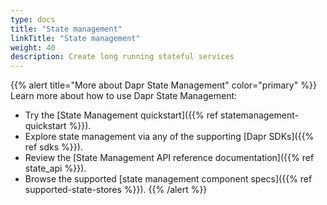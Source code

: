 ```yaml
---
type: docs
title: "State management"
linkTitle: "State management"
weight: 40
description: Create long running stateful services
---
```


{{% alert title="More about Dapr State Management" color="primary" %}}
 Learn more about how to use Dapr State Management:
 - Try the [State Management quickstart]({{% ref statemanagement-quickstart %}}).
 - Explore state management via any of the supporting [Dapr SDKs]({{% ref sdks %}}). 
 - Review the [State Management API reference documentation]({{% ref state_api %}}).
 - Browse the supported [state management component specs]({{% ref supported-state-stores %}}).
{{% /alert %}}